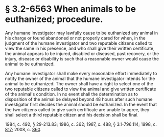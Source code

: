 # § 3.2-6563 When animals to be euthanized; procedure.

<p>Any humane investigator may lawfully cause to be euthanized any animal in his charge or found abandoned or not properly cared for when, in the judgment of the humane investigator and two reputable citizens called to view the same in his presence, and who shall give their written certificate, the animal appears to be injured, disabled or diseased, past recovery, or the injury, disease or disability is such that a reasonable owner would cause the animal to be euthanized.</p><p>Any humane investigator shall make every reasonable effort immediately to notify the owner of the animal that the humane investigator intends for the animal to be euthanized. The owner shall have a right to select one of the two reputable citizens called to view the animal and give written certificate of the animal's condition. In no event shall the determination as to disposition of the animal be delayed beyond 48 hours after such humane investigator first decides the animal should be euthanized. In the event that the two citizens called to give such certificate are unable to agree, they shall select a third reputable citizen and his decision shall be final.</p><p>1984, c. 492, § 29-213.83; 1986, c. 362; 1987, c. 488, § 3.1-796.114; 1998, c. <a href='http://lis.virginia.gov/cgi-bin/legp604.exe?981+ful+CHAP0817'>817</a>; 2008, c. <a href='http://lis.virginia.gov/cgi-bin/legp604.exe?081+ful+CHAP0860'>860</a>.</p>